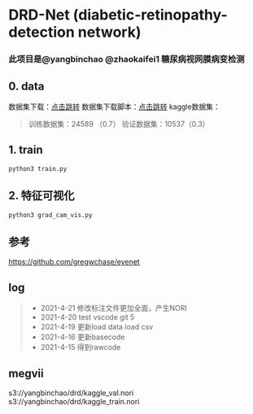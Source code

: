 # DRD-Net (diabetic-retinopathy-detection network)

### 此项目是@yangbinchao @zhaokaifei1 糖尿病视网膜病变检测

## 0. data
数据集下载：[点击跳转](https://www.kaggle.com/c/diabetic-retinopathy-detection/data)
数据集下载脚本：[点击跳转](https://github.com/gregwchase/eyenet/blob/master/src/download_data.sh)
kaggle数据集：
>训练数据集：24589 （0.7）
>验证数据集：10537（0.3）


## 1. train
`python3 train.py`
    

## 2. 特征可视化
`python3 grad_cam_vis.py`


## 参考
https://github.com/gregwchase/eyenet


## log
> * 2021-4-21  修改标注文件更加全面，产生NORI
> * 2021-4-20 test vscode git 5
> * 2021-4-19 更新load data load csv
> * 2021-4-16 更新basecode
> * 2021-4-15 得到rawcode

 ## megvii
 s3://yangbinchao/drd/kaggle_val.nori
 s3://yangbinchao/drd/kaggle_train.nori


